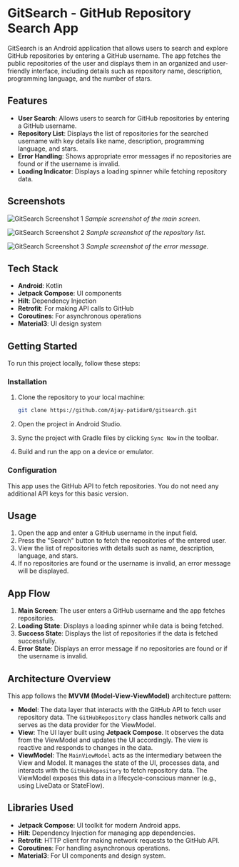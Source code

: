 # GitSearch - GitHub Repository Search App

GitSearch is an Android application that allows users to search and explore GitHub repositories by entering a GitHub username. The app fetches the public repositories of the user and displays them in an organized and user-friendly interface, including details such as repository name, description, programming language, and the number of stars.

## Features

- **User Search**: Allows users to search for GitHub repositories by entering a GitHub username.
- **Repository List**: Displays the list of repositories for the searched username with key details like name, description, programming language, and stars.
- **Error Handling**: Shows appropriate error messages if no repositories are found or if the username is invalid.
- **Loading Indicator**: Displays a loading spinner while fetching repository data.

## Screenshots

![GitSearch Screenshot 1](./assets/img.png)
*Sample screenshot of the main screen.*

![GitSearch Screenshot 2](./assets/img_1.png)
*Sample screenshot of the repository list.*

![GitSearch Screenshot 3](./assets/img_2.png)
*Sample screenshot of the error message.*

## Tech Stack

- **Android**: Kotlin
- **Jetpack Compose**: UI components
- **Hilt**: Dependency Injection
- **Retrofit**: For making API calls to GitHub
- **Coroutines**: For asynchronous operations
- **Material3**: UI design system

## Getting Started

To run this project locally, follow these steps:

### Installation

1. Clone the repository to your local machine:

    ```bash
    git clone https://github.com/Ajay-patidar0/gitsearch.git
    ```

2. Open the project in Android Studio.

3. Sync the project with Gradle files by clicking `Sync Now` in the toolbar.

4. Build and run the app on a device or emulator.

### Configuration

This app uses the GitHub API to fetch repositories. You do not need any additional API keys for this basic version.

## Usage

1. Open the app and enter a GitHub username in the input field.
2. Press the "Search" button to fetch the repositories of the entered user.
3. View the list of repositories with details such as name, description, language, and stars.
4. If no repositories are found or the username is invalid, an error message will be displayed.

## App Flow

1. **Main Screen**: The user enters a GitHub username and the app fetches repositories.
2. **Loading State**: Displays a loading spinner while data is being fetched.
3. **Success State**: Displays the list of repositories if the data is fetched successfully.
4. **Error State**: Displays an error message if no repositories are found or if the username is invalid.

## Architecture Overview

This app follows the **MVVM (Model-View-ViewModel)** architecture pattern:

- **Model**: The data layer that interacts with the GitHub API to fetch user repository data. The `GitHubRepository` class handles network calls and serves as the data provider for the ViewModel.
- **View**: The UI layer built using **Jetpack Compose**. It observes the data from the ViewModel and updates the UI accordingly. The view is reactive and responds to changes in the data.
- **ViewModel**: The `MainViewModel` acts as the intermediary between the View and Model. It manages the state of the UI, processes data, and interacts with the `GitHubRepository` to fetch repository data. The ViewModel exposes this data in a lifecycle-conscious manner (e.g., using LiveData or StateFlow).


## Libraries Used

- **Jetpack Compose**: UI toolkit for modern Android apps.
- **Hilt**: Dependency Injection for managing app dependencies.
- **Retrofit**: HTTP client for making network requests to the GitHub API.
- **Coroutines**: For handling asynchronous operations.
- **Material3**: For UI components and design system.


